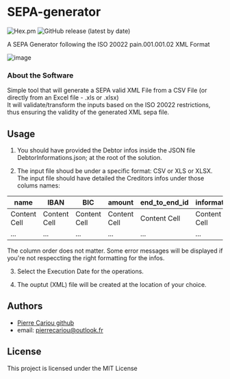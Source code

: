 # SEPA-generator

![Hex.pm](https://img.shields.io/hexpm/l/plug)
![GitHub release (latest by date)](https://img.shields.io/github/v/release/pierrecariou/SEPA-generator)

A SEPA Generator following the ISO 20022 pain.001.001.02 XML Format

![image](https://user-images.githubusercontent.com/46349842/220659342-0b696b42-76ca-4d7a-971c-f3b694a7dad9.png)


### About the Software

Simple tool that will generate a SEPA valid XML File from a CSV File (or directly from an Excel file - .xls or .xlsx) \
It will validate/transform the inputs based on the ISO 20022 restrictions, thus ensuring the validity of the generated XML sepa file.

## Usage

1. You should have provided the Debtor infos inside the JSON file DebtorInformations.json; at the root of the solution.

2. The input file shoud be under a specific format: CSV or XLS or XLSX. \
The input file should have detailed the Creditors infos under those colums names:

| name          | IBAN          | BIC           | amount        | end_to_end_id | information   |
| ------------- | ------------- | ------------- | ------------- | ------------- | ------------- |
| Content Cell  | Content Cell  | Content Cell  | Content Cell  | Content Cell  | Content Cell  |
| ...           | ...           | ...           | ...           | ...           | ...           |

The column order does not matter.
Some error messages will be displayed if you're not respeccting the right formatting for the infos.

3. Select the Execution Date for the operations.

4. The ouptut (XML) file will be created at the location of your choice.

## Authors

* [Pierre Cariou github](https://github.com/pierrecariou)
* email: pierrecariou@outlook.fr

## License

This project is licensed under the MIT License
